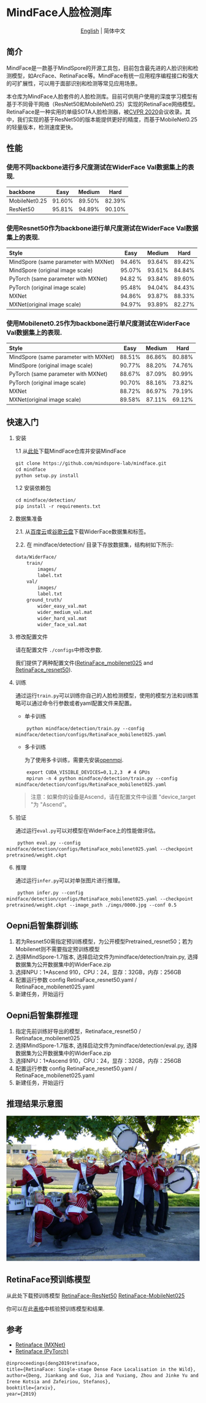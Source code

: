 # MindFace人脸检测库


<div align="center">

[English](README.md) | 简体中文

</div>


## 简介

MindFace是一款基于MindSpore的开源工具包，目前包含最先进的人脸识别和检测模型，如ArcFace、RetinaFace等。MindFace有统一应用程序编程接口和强大的可扩展性，可以用于面部识别和检测等常见应用场景。

本仓库为MindFace人脸套件的人脸检测库。目前可供用户使用的深度学习模型有基于不同骨干网络（ResNet50和MobileNet0.25）实现的RetinaFace网络模型。
RetinaFace是一种实用的单级SOTA人脸检测器，被[CVPR 2020](https://openaccess.thecvf.com/content_CVPR_2020/html/Deng_RetinaFace_Single-Shot_Multi-Level_Face_Localisation_in_the_Wild_CVPR_2020_paper.html)会议收录。其中，我们实现的基于ResNet50的版本能提供更好的精度，而基于MobileNet0.25的轻量版本，检测速度更快。

## 性能

### 使用不同backbone进行多尺度测试在WiderFace Val数据集上的表现.

| backbone | Easy | Medium | Hard |
|:-|:-:|:-:|:-:|
| MobileNet0.25 | 91.60% | 89.50% | 82.39% |
| ResNet50 | 95.81% | 94.89% | 90.10% |

### 使用Resnet50作为backbone进行单尺度测试在WiderFace Val数据集上的表现.
| Style | Easy | Medium | Hard |
|:-|:-:|:-:|:-:|
| MindSpore (same parameter with MXNet) | 94.46% | 93.64% | 89.42% |
| MindSpore (original image scale) | 95.07% | 93.61% | 84.84% |
| PyTorch (same parameter with MXNet) | 94.82 % | 93.84% | 89.60% |
| PyTorch (original image scale) | 95.48% | 94.04% | 84.43% |
| MXNet | 94.86% | 93.87% | 88.33% |
| MXNet(original image scale) | 94.97% | 93.89% | 82.27% |

### 使用Mobilenet0.25作为backbone进行单尺度测试在WiderFace Val数据集上的表现.
| Style | Easy | Medium | Hard |
|:-|:-:|:-:|:-:|
| MindSpore (same parameter with MXNet) | 88.51% | 86.86% | 80.88% |
| MindSpore (original image scale) | 90.77% | 88.20% | 74.76% |
| PyTorch (same parameter with MXNet) | 88.67% | 87.09% | 80.99% |
| PyTorch (original image scale) | 90.70% | 88.16% | 73.82% |
| MXNet | 88.72% | 86.97% | 79.19% |
| MXNet(original image scale) | 89.58% | 87.11% | 69.12% |

## 快速入门
1. 安装

    1.1 从[此处](https://github.com/mindspore-lab/mindface.git)下载MindFace仓库并安装MindFace

    ```shell 
    git clone https://github.com/mindspore-lab/mindface.git
    cd mindface
    python setup.py install
    ```

    1.2 安装依赖包

    ```
    cd mindface/detection/
    pip install -r requirements.txt
    ```

2. 数据集准备

    2.1. 从[百度云](https://pan.baidu.com/s/1eET2kirYbyM04Bg1s12K5g?pwd=jgcf)或[谷歌云盘](https://drive.google.com/file/d/1pBHUJRWepXZj-X3Brm0O-nVhTchH11YY/view?usp=sharing)下载WiderFace数据集和标签。
    


    2.2. 在 mindface/detection/ 目录下存放数据集，结构树如下所示:
    ```
    data/WiderFace/
        train/
            images/
            label.txt
        val/
            images/
            label.txt
        ground_truth/
            wider_easy_val.mat
            wider_medium_val.mat
            wider_hard_val.mat
            wider_face_val.mat
    ```
3. 修改配置文件

    请在配置文件 ```./configs```中修改参数.

    我们提供了两种配置文件([RetinaFace_mobilenet025](./configs/RetinaFace_mobilenet025.yaml) and [RetinaFace_resnet50](./configs/RetinaFace_resnet50.yaml)).

4. 训练

    通过运行`train.py`可以训练你自己的人脸检测模型，使用的模型方法和训练策略可以通过命令行参数或者yaml配置文件来配置。

    - 单卡训练
    ```shell
        python mindface/detection/train.py --config mindface/detection/configs/RetinaFace_mobilenet025.yaml
    ```

    - 多卡训练

        为了使用多卡训练，需要先安装[openmpi](https://www.open-mpi.org/software/ompi/v4.0/).
    ```shell
        export CUDA_VISIBLE_DEVICES=0,1,2,3  # 4 GPUs
        mpirun -n 4 python mindface/detection/train.py --config mindface/detection/configs/RetinaFace_mobilenet025.yaml
    ```
    > 注意：如果你的设备是Ascend，请在配置文件中设置 "device_target "为 "Ascend"。
5. 验证

    通过运行`eval.py`可以对模型在WiderFace上的性能做评估。
```
    python eval.py --config mindface/detection/configs/RetinaFace_mobilenet025.yaml --checkpoint pretrained/weight.ckpt
```

6. 推理

    通过运行`infer.py`可以对单张图片进行推理。
```
    python infer.py --config mindface/detection/configs/RetinaFace_mobilenet025.yaml --checkpoint pretrained/weight.ckpt --image_path ./imgs/0000.jpg --conf 0.5
```

## Oepni启智集群训练
1. 若为Resnet50需指定预训练模型，为公开模型Pretrained_resnet50；若为Mobilenet则不需要指定预训练模型
2. 选择MindSpore-1.7版本, 选择启动文件为mindface/detection/train.py, 选择数据集为公开数据集中的WiderFace.zip
3. 选择NPU：1*Ascend 910，CPU：24，显存：32GB，内存：256GB
4. 配置运行参数
    config RetinaFace_resnet50.yaml / RetinaFace_mobilenet025.yaml
5. 新建任务，开始运行

## Oepni启智集群推理
1. 指定先前训练好导出的模型，Retinaface_resnet50 / Retinaface_mobilenet025
2. 选择MindSpore-1.7版本, 选择启动文件为mindface/detection/eval.py, 选择数据集为公开数据集中的WiderFace.zip
3. 选择NPU：1*Ascend 910，CPU：24，显存：32GB，内存：256GB
4. 配置运行参数
    config RetinaFace_resnet50.yaml / RetinaFace_mobilenet025.yaml
5. 新建任务，开始运行

## 推理结果示意图
![retinaface_picture](imgs/0000_pred.jpg)


## RetinaFace预训练模型
从此处下载预训练模型
[RetinaFace-ResNet50](https://download.mindspore.cn/toolkits/mindface/retinaface/RetinaFace_ResNet50.ckpt)
[RetinaFace-MobileNet025](https://download.mindspore.cn/toolkits/mindface/retinaface/RetinaFace_MobileNet025.ckpt)

你可以在此[表格](#widerface-val-performance-in-single-scale-when-using-resnet50-as-backbone-net)中核验预训练模型和结果.


## 参考
- [Retinaface (MXNet)](https://github.com/deepinsight/insightface/tree/master/detection/retinaface)
- [Retinaface (PyTorch)](https://github.com/biubug6/Pytorch_Retinaface)
```
@inproceedings{deng2019retinaface,
title={RetinaFace: Single-stage Dense Face Localisation in the Wild},
author={Deng, Jiankang and Guo, Jia and Yuxiang, Zhou and Jinke Yu and Irene Kotsia and Zafeiriou, Stefanos},
booktitle={arxiv},
year={2019}
```



